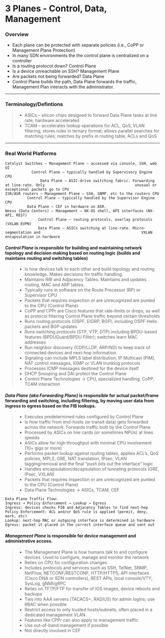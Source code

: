 # 3 Planes - Control, Data, Management

### Overview
* Each plane can be protected with separate policies (i.e., CoPP or Management Plane Protection)  
* In many SDN environments the the control plane is centralized on a controller  
* Is a routing protocol down? Control Plane  
* Is a device unreachable on SSH? Management Plane
* Are packets not being forwarded? Data Plane  
* Control Plane builds the path, Data Plane forwards the traffic, Management Plan interacts with the administrator.  
---
### Terminology/Defintions
> * ASICs – silicon chips designed to forward Data Plane tasks at line rate; hardware accelerated  
> * TCAM – accelerates lookup operations for ACL, QoS, VLAN filtering; stores rules in ternary format; allows parallel searches for matching rules; matches by prefix in routing table, ACLs and QoS  
---
### Real World Platforms
```
Catalyst Switches – Management Plane – accessed via console, SSH, web UI
		    Control Plane – typically handled by Supervisory Engine CPU
	            Data Plane – ASIC-drive switching fabric. Forwarding at line-rate. Only 			                            unusual or exceptional packets go to CPU
ISR/ASR routers – Management Plane – SSH, SNMP, etc to the routers CPU
		  Control Plane – typically handled by the Supervisor Engine CPU
		  Data Plane – CEF in hardware on ASR.
Nexus (Data Centers) – Management – NX-OS shell, API interfaces (NX-API, REST)
		       Control Plane – routing protocols, overlay protocols (VXLAN EVPN)
		       Data Plane – ASICs switching at line-rate. Micro-segmentation and 			                                  VXLAN encapsulation in hardware
```

#### *Control Plane* is responsible for building and maintaining network topology and decision making based on routing logic (builds and maintains routing and switching tables)
> * Is how devices talk to each other and build topology and routing knowledge. Makes decisions for traffic handling.  
> * Maintains RIB and Adjacency Tables. Maintains and updates routing, MAC and ARP tables.  
> * Typically runs in software on the Route Processor (RP) or Supervisor CPU  
> * Packets that requires inspection or are unrecognized are punted to the CPU (Control Plane)  
> * CoPP and CPPr are Cisco features that rate-limits or drops, as well as protocol filtering Control Plane traffic beyond certain thresholds  
> * Runs routing protocols (OSPF, EIGRP, BGP); including OSPF Hello packets and BGP updates  
> * Runs switching protocols (STP, VTP, DTP) including BPDU-based features (BPDUGuard/BPDU Filter); switches learn MAC addresses
> * Run neighbor discovery (CDP/LLDP, ARP/ND) to keep track of connected devices and next-hop information.
> * Signaling can include MPLS label distribution, IP Multicast (PIM), NAT control messages, IGMP or VLAN trunking protocols
> * Processes ICMP messages destined for the device itself
> * DHCP Snooping and DAI protect the Control Plane
> * Control Plane Technologies → CPU, specialized handling, CoPP, TCAM interaction


#### *Data Plane (aka Forwarding Plane)* is responsible for actual packet/frame forwarding and switching, including filtering, by moving user data from ingress to egress based on the FIB lookups.
> * Executes predetermined rules configured by Control Plane  
> * Is how traffic from end-hosts (or transit data) gets forwarded across the network. Forwards traffic built by the Control Plane  
> * Processed by ASICs on line cards (or sometimes NPUs) at lines speeds  
> * ASICs allow for high throughput with minimal CPU involvement (10+ gigs or more)  
> * Performs packet lookup against routing tables, applies ACL’s, QoS policies, MPLS, GRE, NAT translation, IPsec, VLAN tagging/removal and the final “push bits out the interface” logic  
> * Handles encapsulation/decapsulation of tunneling protocols (GRE, IPsec, VXLAN)  
> * Packets that requires inspection or are unrecognized are punted to the CPU (Control Plane)  
> * Data Plane Technologies → ASICs, TCAM, CEF  

```
Data Plane Traffic Flow:
Ingress → Policy Enforcement → Lookup → Egress
Ingress: devices checks FIB and Adjacency Tables to find next-hop
Policy Enforcement: ACL and/or QoS rule is applied (permit, deny, mark, etc)
Lookup: next-hop MAC or outgoing interface is determined in hardware
Egress: packet it placed in the correct interface queue and sent out
```

#### *Management Plane* is responsible for device management and administrative access.
> * The Management Plane is how humans talk to and configure devices. Used to configure, manage and monitor the network  
> * Relies on CPU for  configuration changes  
> * Includes protocols and services such as SSH, TelNet, SNMP, NetFlow, NETCONF/RESTCONF, HTTP/HTTPS, API interfaces (Cisco DNA or SDN controllers), REST APIs, local console/VTY, SysLog, gNMI/gRPC  
> * Relies on TFTP/FTP for transfer of IOS images, device reboots and backups  
> * Ties into AAA servers (TACACS+, RADIUS) for admin logins; use RBAC when possible  
> * Restrict access to only trusted hosts/subnets; often placed in a dedicated management VLAN  
> * Features like CPPr can also apply to management traffic  
> * Use out-of-band management if possible  
> * Not directly involved in CEF  


